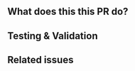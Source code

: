 ## What does this this PR do?

<!--- 
Briefly describe the purpose of this PR.
- What feature, bug fix, or change does it introduce?
- Why is this change necessary?
-->

## Testing & Validation
<!--
Describe how you tested / validated these changes
- Describe your validation steps 
- Add and neccessary screenshots here for your reviewer
-->

## Related issues

<!--
Link any related issues or discussions.
Example: Closes #123
-->
